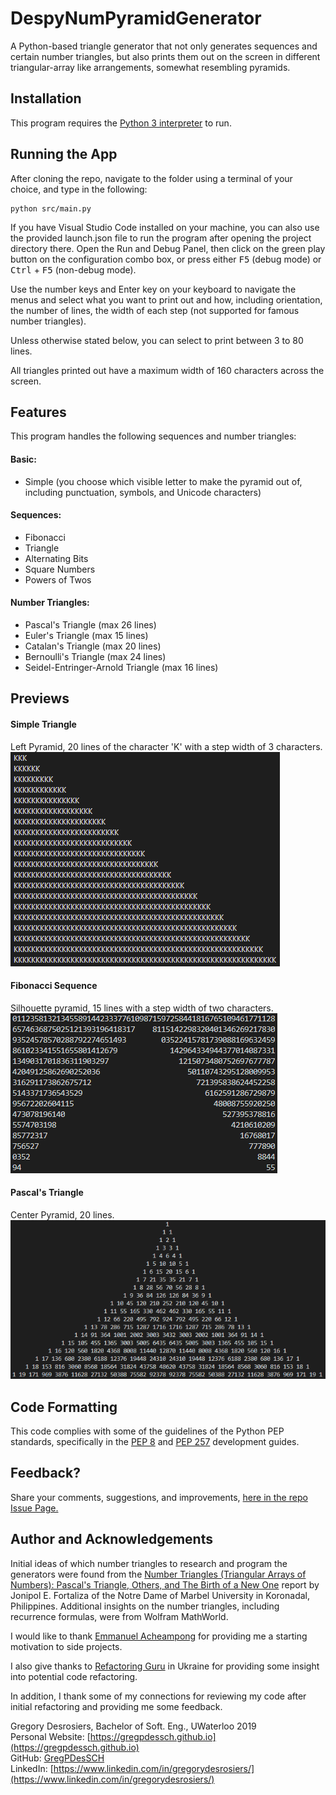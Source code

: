 # DespyNumPyramidGenerator

A Python-based triangle generator that not only generates sequences and certain number triangles, but also prints them out on the screen in different triangular-array like arrangements, somewhat resembling pyramids.

## Installation

This program requires the [Python 3 interpreter](https://www.python.org/downloads/) to run.

## Running the App

After cloning the repo, navigate to the folder using a terminal of your choice, and type in the following:

```
python src/main.py
```

If you have Visual Studio Code installed on your machine, you can also use the provided launch.json file to run the program after opening the project directory there. Open the Run and Debug Panel, then click on the green play button on the configuration combo box, or press either <kbd>F5</kbd> (debug mode) or <kbd>Ctrl</kbd> + <kbd>F5</kbd> (non-debug mode).

Use the number keys and Enter key on your keyboard to navigate the menus and select what you want to print out and how, including orientation, the number of lines, the width of each step (not supported for famous number triangles).

Unless otherwise stated below, you can select to print between 3 to 80 lines.

All triangles printed out have a maximum width of 160 characters across the screen.

## Features

This program handles the following sequences and number triangles:

#### Basic:
* Simple (you choose which visible letter to make the pyramid out of, including punctuation, symbols, and Unicode characters)

#### Sequences:
* Fibonacci 
* Triangle
* Alternating Bits
* Square Numbers
* Powers of Twos

#### Number Triangles:
* Pascal's Triangle (max 26 lines)
* Euler's Triangle (max 15 lines)
* Catalan's Triangle (max 20 lines)
* Bernoulli's Triangle (max 24 lines)
* Seidel-Entringer-Arnold Triangle (max 16 lines)

## Previews

#### Simple Triangle
Left Pyramid, 20 lines of the character 'K' with a step width of 3 characters.  
![Simple Triangle - Sample](https://github.com/GregPDesSCH/DespyNumPyramidGenerator/raw/dev/assets/simple-triangle-example.png "Simple Triangle - Sample")

#### Fibonacci Sequence
Silhouette pyramid, 15 lines with a step width of two characters.  
![Fibonacci Sequence Triangle - Sample](https://github.com/GregPDesSCH/DespyNumPyramidGenerator/raw/dev/assets/fibonacci-triangle-example.png "Fibonacci Sequence Triangle - Sample")

#### Pascal's Triangle
Center Pyramid, 20 lines.  
![Pascal's Triangle - Sample](https://github.com/GregPDesSCH/DespyNumPyramidGenerator/raw/dev/assets/pascal-triangle-example.png "Pascal's Triangle - Sample")

## Code Formatting

This code complies with some of the guidelines of the Python PEP standards, specifically in the [PEP 8](https://www.python.org/dev/peps/pep-0008/) and [PEP 257](https://www.python.org/dev/peps/pep-0257/) development guides.

## Feedback?

Share your comments, suggestions, and improvements, [here in the repo Issue Page.](https://github.com/GregPDesSCH/DespyNumPyramidGenerator/issues)


## Author and Acknowledgements

Initial ideas of which number triangles to research and program the generators were found from the [Number Triangles (Triangular Arrays of Numbers): Pascal's Triangle, Others, and The Birth of a New One](https://upload.wikimedia.org/wikipedia/commons/f/fc/Number_Triangle_-_Birth_of_New_One.pdf) report by Jonipol E. Fortaliza of the Notre Dame of Marbel University in Koronadal, Philippines. Additional insights on the number triangles, including recurrence formulas, were from Wolfram MathWorld.

I would like to thank [Emmanuel Acheampong](https://github.com/acheamponge) for providing me a starting motivation to side projects.

I also give thanks to [Refactoring Guru](https://refactoring.guru/) in Ukraine for providing some insight into potential code refactoring.

In addition, I thank some of my connections for reviewing my code after initial refactoring and providing me some feedback.



Gregory Desrosiers, Bachelor of Soft. Eng., UWaterloo 2019  
Personal Website: [https://gregpdessch.github.io](https://gregpdessch.github.io)  
GitHub: [GregPDesSCH](https://github.com/GregPDesSCH)  
LinkedIn: [https://www.linkedin.com/in/gregorydesrosiers/](https://www.linkedin.com/in/gregorydesrosiers/)  